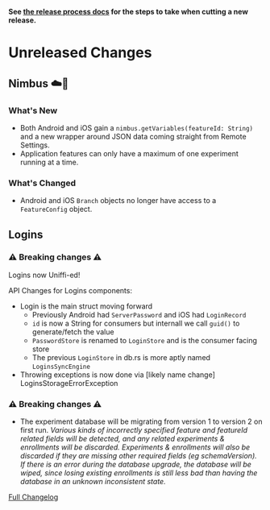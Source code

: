 **See [the release process docs](docs/howtos/cut-a-new-release.md) for the steps to take when cutting a new release.**

# Unreleased Changes

## Nimbus ☁️🔬

### What's New

- Both Android and iOS gain a `nimbus.getVariables(featureId: String)` and a new wrapper around JSON data coming straight from Remote Settings.
- Application features can only have a maximum of one experiment running at a time.

### What's Changed

- Android and iOS `Branch` objects no longer have access to a `FeatureConfig` object.

## Logins

### ⚠️ Breaking changes ⚠️

Logins now Uniffi-ed!

API Changes for Logins components:

- Login is the main struct moving forward
  - Previously Android had `ServerPassword` and iOS had `LoginRecord`
  - `id` is now a String for consumers but internall we call `guid()` to generate/fetch the value
  - `PasswordStore` is renamed to `LoginStore` and is the consumer facing store
  - The previous `LoginStore` in db.rs is more aptly named `LoginsSyncEngine`
- Throwing exceptions is now done via [likely name change] LoginsStorageErrorException

### ⚠️ Breaking changes ⚠️
- The experiment database will be migrating from version 1 to version 2 on
  first run.  *Various kinds of incorrectly specified feature and featureId
  related fields will be detected, and any related experiments & enrollments
  will be discarded.  Experiments & enrollments will also be discarded if they
  are missing other required fields (eg schemaVersion).  If there is an error
  during the database upgrade, the database will be wiped, since losing
  existing enrollments is still less bad than having the database in an unknown
  inconsistent state.*

[Full Changelog](https://github.com/mozilla/application-services/compare/v76.0.1...main)
